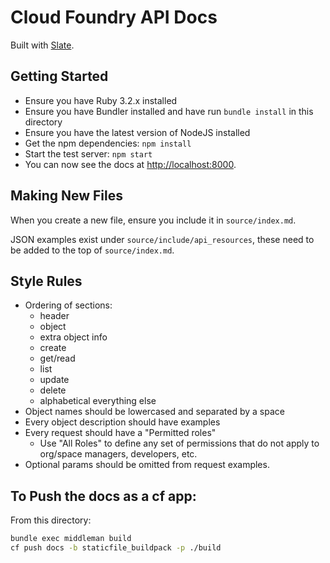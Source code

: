 Cloud Foundry API Docs
======================

Built with [Slate](https://github.com/lord/slate).

Getting Started
---------------

- Ensure you have Ruby 3.2.x installed
- Ensure you have Bundler installed and have run `bundle install` in this directory
- Ensure you have the latest version of NodeJS installed
- Get the npm dependencies: `npm install`
- Start the test server: `npm start`
- You can now see the docs at <http://localhost:8000>.

Making New Files
----------------

When you create a new file, ensure you include it in `source/index.md`.

JSON examples exist under `source/include/api_resources`, these need to be added to the top of `source/index.md`.

Style Rules
-----------
- Ordering of sections:
  - header
  - object
  - extra object info
  - create
  - get/read
  - list
  - update
  - delete
  - alphabetical everything else
- Object names should be lowercased and separated by a space
- Every object description should have examples
- Every request should have a "Permitted roles"
  - Use "All Roles" to define any set of permissions that do not apply to org/space managers, developers, etc.
- Optional params should be omitted from request examples.


To Push the docs as a cf app:
---

From this directory:
```bash
bundle exec middleman build
cf push docs -b staticfile_buildpack -p ./build
```

